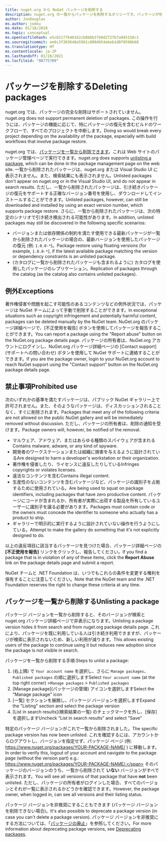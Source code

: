 ```yaml
---
title: nuget.org から NuGet パッケージを削除する
description: nuget.org の一覧からパッケージを削除するポリシーです。パッケージが他のポリシーに違反しない限り、完全な削除はサポートされません。
author: JonDouglas
ms.author: jodou
ms.date: 01/18/2018
ms.topic: conceptual
ms.openlocfilehash: e5c62177b40162cb8b6b37b0d272fb7a945156c1
ms.sourcegitcommit: ee6c3f203648a5561c809db54ebeb1d0f0598b68
ms.translationtype: HT
ms.contentlocale: ja-JP
ms.lasthandoff: 01/26/2021
ms.locfileid: "98775709"
---
```

# <a name="deleting-packages"></a><span data-ttu-id="22f3d-103">パッケージを削除する</span><span class="sxs-lookup"><span data-stu-id="22f3d-103">Deleting packages</span></span>

<span data-ttu-id="22f3d-104">nuget.org では、パッケージの完全な削除はサポートされていません。</span><span class="sxs-lookup"><span data-stu-id="22f3d-104">nuget.org does not support permanent deletion of packages.</span></span> <span data-ttu-id="22f3d-105">この操作を行うには、パッケージの機能に応じて、特にパッケージの復元を含むビルドのワークフローで、すべてのプロジェクトを中断します。</span><span class="sxs-lookup"><span data-stu-id="22f3d-105">Doing so would break every project depending on the availability of the package, especially with build workflows that involve package restore.</span></span>

<span data-ttu-id="22f3d-106">nuget.org では、[パッケージを一覧から削除できます](#unlisting-a-package)。これは Web サイトのパッケージ管理ページで実行できます。</span><span class="sxs-lookup"><span data-stu-id="22f3d-106">nuget.org does supports [unlisting a package](#unlisting-a-package), which can be done in the package management page on the web site.</span></span> <span data-ttu-id="22f3d-107">一覧から削除されたパッケージは、nuget.org または Visual Studio UI に表示されません。また、検索結果にも表示されません。</span><span class="sxs-lookup"><span data-stu-id="22f3d-107">Unlisted packages don't appear on nuget.org or in the Visual Studio UI, and do not appear in search results.</span></span> <span data-ttu-id="22f3d-108">ただし、一覧から削除されたパッケージは、引き続きパッケージの復元をサポートする正確なバージョン番号を使用し、ダウンロードしてインストールすることができます。</span><span class="sxs-lookup"><span data-stu-id="22f3d-108">Unlisted packages, however, can still be downloaded and installed by using an exact version number, which supports package restore.</span></span> <span data-ttu-id="22f3d-109">さらに、一覧から削除されたパッケージは、次の特定のシナリオで引き続き検出される可能性があります。</span><span class="sxs-lookup"><span data-stu-id="22f3d-109">In addition, unlisted packages may still be discovered in the following specific scenarios:</span></span>

- <span data-ttu-id="22f3d-110">バージョンまたは依存関係の制約を満たす使用できる最新パッケージが一覧から削除されたパッケージの場合の、最新バージョンを使用したパッケージの復元 (例: `1.0.0-*`)。</span><span class="sxs-lookup"><span data-stu-id="22f3d-110">Package restore using floating versions (for example, `1.0.0-*`), if the latest available package matching the version or dependency constraints is an unlisted package.</span></span>
- <span data-ttu-id="22f3d-111">(カタログに一覧から削除されたパッケージも含まれるように) カタログを使用したパッケージのレプリケーション。</span><span class="sxs-lookup"><span data-stu-id="22f3d-111">Replication of packages through the catalog (as the catalog also contains unlisted packages).</span></span>

## <a name="exceptions"></a><span data-ttu-id="22f3d-112">例外</span><span class="sxs-lookup"><span data-stu-id="22f3d-112">Exceptions</span></span>

<span data-ttu-id="22f3d-113">著作権侵害や問題を起こす可能性のあるコンテンツなどの例外状況では、パッケージは NuGet チームによって手動で削除することができます。</span><span class="sxs-lookup"><span data-stu-id="22f3d-113">In exceptional situations such as copyright infringement and potentially harmful content, packages can be deleted manually by the NuGet team.</span></span> <span data-ttu-id="22f3d-114">NuGet.org のパッケージ詳細ページで、[不正使用を報告] ボタンを使用してパッケージを報告することができます。</span><span class="sxs-lookup"><span data-stu-id="22f3d-114">You can report a package using the "Report abuse" button on the NuGet.org package details page.</span></span> <span data-ttu-id="22f3d-115">パッケージの所有者は、NuGet.org アカウントにログインし、NuGet.org パッケージ詳細ページの [Contact support]\(サポートへの問い合わせ\) ボタンを使用して NuGet サポートに連絡することができます。</span><span class="sxs-lookup"><span data-stu-id="22f3d-115">If you are the package owner, login to your NuGet.org account to reach NuGet support using the "Contact support" button on the NuGet.org package details page.</span></span>

## <a name="prohibited-use"></a><span data-ttu-id="22f3d-116">禁止事項</span><span class="sxs-lookup"><span data-stu-id="22f3d-116">Prohibited use</span></span>

<span data-ttu-id="22f3d-117">次のいずれかの基準を満たすパッケージは、パブリック NuGet ギャラリー上で許可されません。また、そのようなパッケージは、ディスカッションされることなく、すぐに削除されます。</span><span class="sxs-lookup"><span data-stu-id="22f3d-117">Packages that meet any of the following criteria are not allowed on the public NuGet gallery and will be immediately removed without discussion.</span></span> <span data-ttu-id="22f3d-118">ただし、パッケージの所有者は、削除の通知を受けます。</span><span class="sxs-lookup"><span data-stu-id="22f3d-118">Package owners will, however, be notified of the removal.</span></span>

- <span data-ttu-id="22f3d-119">マルウェア、アドウェア、またはあらゆる種類のスパイウェアが含まれる</span><span class="sxs-lookup"><span data-stu-id="22f3d-119">Contains malware, adware, or any kind of spyware.</span></span>
- <span data-ttu-id="22f3d-120">開発者のワークステーションまたは組織に損害を与えるように設計されている</span><span class="sxs-lookup"><span data-stu-id="22f3d-120">Are designed to harm a developer's workstation or their organization.</span></span>
- <span data-ttu-id="22f3d-121">著作権を侵害したり、ライセンスに違反したりしている</span><span class="sxs-lookup"><span data-stu-id="22f3d-121">Infringes copyrights or violates licenses.</span></span>
- <span data-ttu-id="22f3d-122">違法なコンテンツを含む</span><span class="sxs-lookup"><span data-stu-id="22f3d-122">Contains illegal content.</span></span>
- <span data-ttu-id="22f3d-123">生産性のないコンテンツを含むパッケージなど、パッケージの識別子を占拠するために使用されている。</span><span class="sxs-lookup"><span data-stu-id="22f3d-123">Are being used to squat on package identifiers, including packages that have zero productive content.</span></span> <span data-ttu-id="22f3d-124">パッケージにコードが含まれるか、所有者が実際に出荷する製品を所有しているユーザーに識別子を譲る必要があります。</span><span class="sxs-lookup"><span data-stu-id="22f3d-124">Packages must contain code or the owners must concede the identifier to someone who actually has a product to ship.</span></span>
- <span data-ttu-id="22f3d-125">ギャラリーで明示的に実行するように設計されていない操作を行うようにしている。</span><span class="sxs-lookup"><span data-stu-id="22f3d-125">Attempt to make the gallery do something that it's not explicitly designed to do.</span></span>

<span data-ttu-id="22f3d-126">以上の違反項目に該当するパッケージを見つけた場合、パッケージ詳細ページの **[不正使用を報告]** リンクをクリックし、報告してください。</span><span class="sxs-lookup"><span data-stu-id="22f3d-126">If you find a package that is in violation of any of these items, click the **Report Abuse** link on the package details page and submit a report.</span></span>

<span data-ttu-id="22f3d-127">NuGet チームと .NET Foundation は、いつでもこれらの条件を変更する権利を保有することに注意してください。</span><span class="sxs-lookup"><span data-stu-id="22f3d-127">Note that the NuGet team and the .NET Foundation reserves the right to change these criteria at any time.</span></span>

## <a name="unlisting-a-package"></a><span data-ttu-id="22f3d-128">パッケージを一覧から削除する</span><span class="sxs-lookup"><span data-stu-id="22f3d-128">Unlisting a package</span></span>
<span data-ttu-id="22f3d-129">パッケージ バージョンを一覧から削除すると、そのバージョンが検索と nuget.org パッケージ詳細ページで非表示になります。</span><span class="sxs-lookup"><span data-stu-id="22f3d-129">Unlisting a package version hides it from search and from nuget.org package details page.</span></span> <span data-ttu-id="22f3d-130">これにより、パッケージを既に利用している人は引き続き利用できますが、パッケージが検索に表示されないため、新しい利用が減ります。</span><span class="sxs-lookup"><span data-stu-id="22f3d-130">This allows existing users of the package to continue using it but reduces new adoption since the package is not visible in search.</span></span>

<span data-ttu-id="22f3d-131">パッケージを一覧から削除する手順:</span><span class="sxs-lookup"><span data-stu-id="22f3d-131">Steps to unlist a package:</span></span>

1. <span data-ttu-id="22f3d-132">(右上隅) で `Your account name` を選択し、さらに `Manage packages`、`Published packages` の順に選択します</span><span class="sxs-lookup"><span data-stu-id="22f3d-132">Select `Your account name` (at the top right corner) >`Manage packages` > `Published packages`</span></span>
1. <span data-ttu-id="22f3d-133">[Manage package]\(パッケージの管理\) アイコンを選択します</span><span class="sxs-lookup"><span data-stu-id="22f3d-133">Select the "Manage package" icon</span></span>
1. <span data-ttu-id="22f3d-134">[一覧] セクションを展開し、パッケージ バージョンを選択します</span><span class="sxs-lookup"><span data-stu-id="22f3d-134">Expand the "Listing" section and select the package version</span></span>
1. <span data-ttu-id="22f3d-135">[List in search results]\(検索結果の一覧\) のチェックマークを外し、[保存] を選択します</span><span class="sxs-lookup"><span data-stu-id="22f3d-135">Uncheck “List in search results” and select "Save"</span></span>

<span data-ttu-id="22f3d-136">特定のパッケージ バージョンがこれで一覧から削除されました。</span><span class="sxs-lookup"><span data-stu-id="22f3d-136">The specific package version has now been unlisted.</span></span> <span data-ttu-id="22f3d-137">これを確認するには、アカウントからログアウトし、バージョンを指定せず、パッケージ ページ (例: https://www.nuget.org/packages/YOUR-PACKAGE-NAME/ ) に移動します。</span><span class="sxs-lookup"><span data-stu-id="22f3d-137">In order to verify this, logout of your account and navigate to the package page (without the version part) e.g.: https://www.nuget.org/packages/YOUR-PACKAGE-NAME/.</span></span> <span data-ttu-id="22f3d-138">そのパッケージのバージョンのうち、一覧から削除されて **いない** バージョンがすべで表示されます。</span><span class="sxs-lookup"><span data-stu-id="22f3d-138">You will see all versions of that package that have **not** been unlisted.</span></span> <span data-ttu-id="22f3d-139">ただし、パッケージの所有者がログインした場合、すべてのバージョンとそれが一覧に表示されるかどうかを確認できます。</span><span class="sxs-lookup"><span data-stu-id="22f3d-139">However, the package owner, when logged in, can see all versions and their listing status.</span></span>

<span data-ttu-id="22f3d-140">パッケージ バージョンを非推奨にすることもできます (パッケージ バージョンを削除できない場合)。</span><span class="sxs-lookup"><span data-stu-id="22f3d-140">It's also possible to deprecate a package version (in case you can't delete a package version).</span></span> <span data-ttu-id="22f3d-141">パッケージ バージョンを非推奨にする方法については、「[パッケージの廃止](../deprecate-packages.md)」を参照してください。</span><span class="sxs-lookup"><span data-stu-id="22f3d-141">For more information about deprecating package versions, see [Deprecating packages](../deprecate-packages.md).</span></span>
